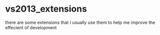 # vs2013_extensions
there are some extensions that I usually use them to help me improve the effecient of development
